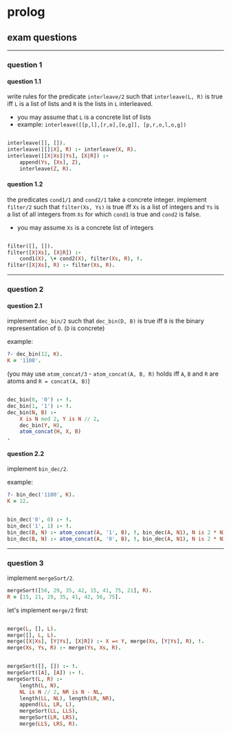 # prolog

## exam questions

---

### question 1

<!--vert-->

#### question 1.1

write rules for the predicate `interleave/2` such that `interleave(L, R)` is true iff `L` is a list of lists and `R` is the lists in `L` interleaved.

* you may assume that `L` is a concrete list of lists
* example: `interleave([[p,l],[r,o],[o,g]], [p,r,o,l,o,g])`

<!--vert-->

```prolog
```
<!-- .element: data-thebe-executable-prolog data-language="text/x-prolog" -->

<!--vert-->

```prolog
interleave([], []).
interleave([[]|X], R) :- interleave(X, R).
interleave([[X|Xs]|Ys], [X|R]) :-
    append(Ys, [Xs], Z),
    interleave(Z, R).
```
<!-- .element: data-thebe-executable-prolog data-language="text/x-prolog" -->

<!--vert-->

#### question 1.2

the predicates `cond1/1` and `cond2/1` take a concrete integer. implement `filter/2` such that `filter(Xs, Ys)` is true iff `Xs` is a list of integers and `Ys` is a list of all integers from `Xs` for which `cond1` is true and `cond2` is false.

* you may assume `Xs` is a concrete list of integers

<!--vert-->

```prolog
```
<!-- .element: data-thebe-executable-prolog data-language="text/x-prolog" -->

<!--vert-->

```prolog
filter([], []).
filter([X|Xs], [X|R]) :-
    cond1(X), \+ cond2(X), filter(Xs, R), !.
filter([X|Xs], R) :- filter(Xs, R).
```
<!-- .element: data-thebe-executable-prolog data-language="text/x-prolog" -->

---

### question 2

<!--vert-->

#### question 2.1

implement `dec_bin/2` such that `dec_bin(D, B)` is true iff `B` is the binary representation of `D`. (`D` is concrete)

example:

```prolog
?- dec_bin(12, K).
K = '1100'.
```

(you may use `atom_concat/3` - `atom_concat(A, B, R)` holds iff `A`, `B` and `R` are atoms and `R = concat(A, B)`)

<!--vert-->

```prolog
```
<!-- .element: data-thebe-executable-prolog data-language="text/x-prolog" -->

<!--vert-->

```prolog
dec_bin(0, '0') :- !.
dec_bin(1, '1') :- !.
dec_bin(N, B) :-
    X is N mod 2, Y is N // 2,
    dec_bin(Y, H),
    atom_concat(H, X, B)
.
```
<!-- .element: data-thebe-executable-prolog data-language="text/x-prolog" -->

<!--vert-->

#### question 2.2

implement `bin_dec/2`.

example:

```prolog
?- bin_dec('1100', K).
K = 12.
```

<!--vert-->

```prolog
```
<!-- .element: data-thebe-executable-prolog data-language="text/x-prolog" -->

<!--vert-->

```prolog
bin_dec('0', 0) :- !.
bin_dec('1', 1) :- !.
bin_dec(B, N) :- atom_concat(A, '1', B), !, bin_dec(A, N1), N is 2 * N1 + 1.
bin_dec(B, N) :- atom_concat(A, '0', B), !, bin_dec(A, N1), N is 2 * N1.
```
<!-- .element: data-thebe-executable-prolog data-language="text/x-prolog" -->

---

### question 3

implement `mergeSort/2`.

```prolog
mergeSort([56, 29, 35, 42, 15, 41, 75, 21], R).
R = [15, 21, 29, 35, 41, 42, 56, 75].
```

<!--vert-->

let's implement `merge/2` first:

```prolog
```
<!-- .element: data-thebe-executable-prolog data-language="text/x-prolog" -->

<!--vert-->

```prolog
merge(L, [], L).
merge([], L, L).
merge([X|Xs], [Y|Ys], [X|R]) :- X =< Y, merge(Xs, [Y|Ys], R), !.
merge(Xs, Ys, R) :- merge(Ys, Xs, R).
```
<!-- .element: data-thebe-executable-prolog data-language="text/x-prolog" -->

<!--vert-->

```prolog
```
<!-- .element: data-thebe-executable-prolog data-language="text/x-prolog" -->

<!--vert-->

```prolog
mergeSort([], []) :- !.
mergeSort([A], [A]) :- !.
mergeSort(L, R) :-
    length(L, N),
    NL is N // 2, NR is N - NL,
    length(LL, NL), length(LR, NR),
    append(LL, LR, L),
    mergeSort(LL, LLS),
    mergeSort(LR, LRS),
    merge(LLS, LRS, R).
```
<!-- .element: data-thebe-executable-prolog data-language="text/x-prolog" -->
